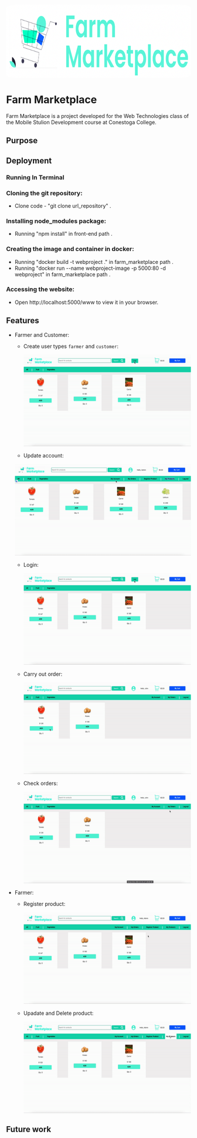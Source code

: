 <p align="center" si>
  <img src="./files_readme/Logo_MarketPlace.png" title="Logo Farm Marketplace" width="600" 
     height="200" style="border-radius:5%">
</p>

# Farm Marketplace

Farm Marketplace is a project developed for the Web Technologies class of the Mobile Stulion Development course at Conestoga College.

## Purpose


## Deployment

### Running In Terminal

### Cloning the git repository:

- Clone code - "git clone url_repository" .

### Installing node_modules package:
- Running "npm install" in front-end path .

### Creating the image and container in docker:

- Running "docker build -t webproject ." in farm_marketplace path .
- Running "docker run --name webproject-image -p 5000:80 -d webproject" in farm_marketplace path .

### Accessing the website:

- Open http://localhost:5000/www to view it in your browser.

## Features

- Farmer and Customer:

  - Create user types `farmer` and `customer`:

    <img src="./files_readme/user_create.gif" title="Create User" width="500" height="250">
    
    
   - Update account:
   
    <img src="./files_readme/updateAccount.gif" title="Create User" width="500" height="250">    
    
   - Login:
   
      <img src="./files_readme/login.gif" title="Dijkstra" width="500" height="250">
    
   - Carry out order:
   
     <img src="./files_readme/shop.gif" title="Dijkstra" width="500" height="250">
     
  - Check orders:
  
    <img src="./files_readme/myOrders.gif" title="Dijkstra" width="500" height="250">
   
- Farmer:

  - Register product:
  
    <img src="./files_readme/registerProduct.gif" title="Dijkstra" width="500" height="250">

  - Upadate and Delete product:
  
    <img src="./files_readme/updateAndDeleteProduct.gif" title="Dijkstra" width="500" height="250">

## Future work
